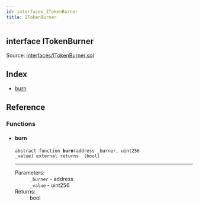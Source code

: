 ```yaml
---
id: interfaces_ITokenBurner
title: ITokenBurner
---
```


<div class="contract-doc"><div class="contract"><h2 class="contract-header"><span class="contract-kind">interface</span> ITokenBurner</h2><div class="source">Source: <a href="git+https://github.com/PolymathNetwork/polymath-core/blob/v1.3.3/contracts/interfaces/ITokenBurner.sol" target="_blank">interfaces/ITokenBurner.sol</a></div></div><div class="index"><h2>Index</h2><ul><li><a href="interfaces_ITokenBurner.html#burn">burn</a></li></ul></div><div class="reference"><h2>Reference</h2><div class="functions"><h3>Functions</h3><ul><li><div class="item function"><span id="burn" class="anchor-marker"></span><h4 class="name">burn</h4><div class="body"><code class="signature"><span>abstract </span>function <strong>burn</strong><span>(address _burner, uint256 _value) </span><span>external </span><span>returns  (bool) </span></code><hr/><dl><dt><span class="label-parameters">Parameters:</span></dt><dd><div><code>_burner</code> - address</div><div><code>_value</code> - uint256</div></dd><dt><span class="label-return">Returns:</span></dt><dd>bool</dd></dl></div></div></li></ul></div></div></div>
